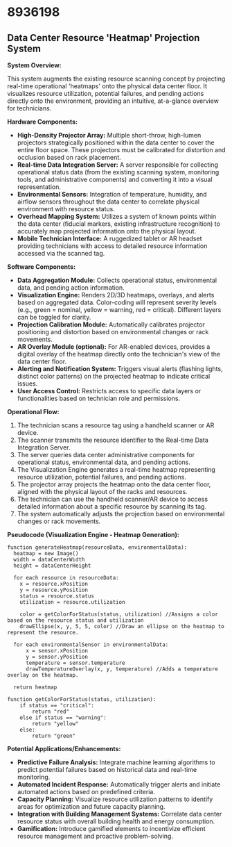 # 8936198

## Data Center Resource 'Heatmap' Projection System

**System Overview:**

This system augments the existing resource scanning concept by projecting real-time operational 'heatmaps' onto the physical data center floor. It visualizes resource utilization, potential failures, and pending actions directly onto the environment, providing an intuitive, at-a-glance overview for technicians.

**Hardware Components:**

*   **High-Density Projector Array:** Multiple short-throw, high-lumen projectors strategically positioned within the data center to cover the entire floor space. These projectors must be calibrated for distortion and occlusion based on rack placement.
*   **Real-time Data Integration Server:** A server responsible for collecting operational status data (from the existing scanning system, monitoring tools, and administrative components) and converting it into a visual representation.
*   **Environmental Sensors:** Integration of temperature, humidity, and airflow sensors throughout the data center to correlate physical environment with resource status.
*   **Overhead Mapping System:** Utilizes a system of known points within the data center (fiducial markers, existing infrastructure recognition) to accurately map projected information onto the physical layout.
*   **Mobile Technician Interface:** A ruggedized tablet or AR headset providing technicians with access to detailed resource information accessed via the scanned tag.

**Software Components:**

*   **Data Aggregation Module:** Collects operational status, environmental data, and pending action information.
*   **Visualization Engine:** Renders 2D/3D heatmaps, overlays, and alerts based on aggregated data. Color-coding will represent severity levels (e.g., green = nominal, yellow = warning, red = critical). Different layers can be toggled for clarity.
*   **Projection Calibration Module:** Automatically calibrates projector positioning and distortion based on environmental changes or rack movements.
*   **AR Overlay Module (optional):** For AR-enabled devices, provides a digital overlay of the heatmap directly onto the technician's view of the data center floor.
*   **Alerting and Notification System:** Triggers visual alerts (flashing lights, distinct color patterns) on the projected heatmap to indicate critical issues.
*   **User Access Control:** Restricts access to specific data layers or functionalities based on technician role and permissions.

**Operational Flow:**

1.  The technician scans a resource tag using a handheld scanner or AR device.
2.  The scanner transmits the resource identifier to the Real-time Data Integration Server.
3.  The server queries data center administrative components for operational status, environmental data, and pending actions.
4.  The Visualization Engine generates a real-time heatmap representing resource utilization, potential failures, and pending actions.
5.  The projector array projects the heatmap onto the data center floor, aligned with the physical layout of the racks and resources.
6.  The technician can use the handheld scanner/AR device to access detailed information about a specific resource by scanning its tag.
7.  The system automatically adjusts the projection based on environmental changes or rack movements.

**Pseudocode (Visualization Engine - Heatmap Generation):**

```
function generateHeatmap(resourceData, environmentalData):
  heatmap = new Image()
  width = dataCenterWidth
  height = dataCenterHeight

  for each resource in resourceData:
    x = resource.xPosition
    y = resource.yPosition
    status = resource.status
    utilization = resource.utilization

    color = getColorForStatus(status, utilization) //Assigns a color based on the resource status and utilization
    drawEllipse(x, y, 5, 5, color) //Draw an ellipse on the heatmap to represent the resource.
  
  for each environmentalSensor in environmentalData:
      x = sensor.xPosition
      y = sensor.yPosition
      temperature = sensor.temperature
      drawTemperatureOverlay(x, y, temperature) //Adds a temperature overlay on the heatmap.
      
  return heatmap

function getColorForStatus(status, utilization):
    if status == "critical":
        return "red"
    else if status == "warning":
        return "yellow"
    else:
        return "green"
```

**Potential Applications/Enhancements:**

*   **Predictive Failure Analysis:** Integrate machine learning algorithms to predict potential failures based on historical data and real-time monitoring.
*   **Automated Incident Response:** Automatically trigger alerts and initiate automated actions based on predefined criteria.
*   **Capacity Planning:** Visualize resource utilization patterns to identify areas for optimization and future capacity planning.
*   **Integration with Building Management Systems:** Correlate data center resource status with overall building health and energy consumption.
*   **Gamification:** Introduce gamified elements to incentivize efficient resource management and proactive problem-solving.